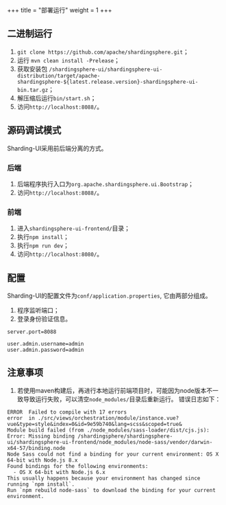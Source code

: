 +++
title = "部署运行"
weight = 1
+++

## 二进制运行

1. `git clone https://github.com/apache/shardingsphere.git`；
1. 运行 `mvn clean install -Prelease`；
1. 获取安装包 `/shardingsphere-ui/shardingsphere-ui-distribution/target/apache-shardingsphere-${latest.release.version}-shardingsphere-ui-bin.tar.gz`；
1. 解压缩后运行`bin/start.sh`；
1. 访问`http://localhost:8088/`。

## 源码调试模式

Sharding-UI采用前后端分离的方式。

### 后端

1. 后端程序执行入口为`org.apache.shardingsphere.ui.Bootstrap`；
1. 访问`http://localhost:8088/`。

### 前端

1. 进入`shardingsphere-ui-frontend/`目录；
1. 执行`npm install`；
1. 执行`npm run dev`；
1. 访问`http://localhost:8080/`。

## 配置

Sharding-UI的配置文件为`conf/application.properties`, 它由两部分组成。

1. 程序监听端口；
1. 登录身份验证信息。

```properties
server.port=8088

user.admin.username=admin
user.admin.password=admin
```

## 注意事项

1. 若使用maven构建后，再进行本地运行前端项目时，可能因为node版本不一致导致运行失败，可以清空`node_modules/`目录后重新运行。
错误日志如下：

```
ERROR  Failed to compile with 17 errors
error  in ./src/views/orchestration/module/instance.vue?vue&type=style&index=0&id=9e59b740&lang=scss&scoped=true&
Module build failed (from ./node_modules/sass-loader/dist/cjs.js):
Error: Missing binding /shardingsphere/shardingsphere-ui/shardingsphere-ui-frontend/node_modules/node-sass/vendor/darwin-x64-57/binding.node
Node Sass could not find a binding for your current environment: OS X 64-bit with Node.js 8.x
Found bindings for the following environments:
  - OS X 64-bit with Node.js 6.x
This usually happens because your environment has changed since running `npm install`.
Run `npm rebuild node-sass` to download the binding for your current environment.
```
